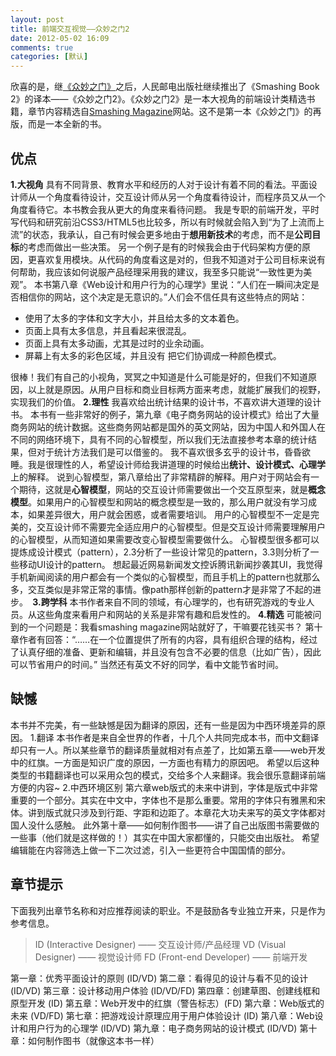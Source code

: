 ```yaml
---
layout: post
title: 前端交互视觉——众妙之门2
date: 2012-05-02 16:09
comments: true
categories: [默认]
---
```

欣喜的是，继<a href="http://yuguo.us/weblog/the-smashing-book/">《众妙之门》</a>之后，人民邮电出版社继续推出了《Smashing Book 2》的译本——《众妙之门2》。《众妙之门2》是一本大视角的前端设计类精选书籍，章节内容精选自<a href="http://www.smashingmagazine.com/">Smashing Magazine</a>网站。这不是第一本《众妙之门》的再版，而是一本全新的书。
<h2>优点</h2>
<strong>1.大视角</strong>
具有不同背景、教育水平和经历的人对于设计有着不同的看法。平面设计师从一个角度看待设计，交互设计师从另一个角度看待设计，而程序员又从一个角度看待它。本书教会我从更大的角度来看待问题。
我是专职的前端开发，平时写代码和研究前沿CSS3/HTML5也比较多，所以有时候就会陷入到“为了上流而上流”的状态，我承认，自己有时候会更多地由于<strong>想用新技术</strong>的考虑，而不是<strong>公司目标</strong>的考虑而做出一些决策。
另一个例子是有的时候我会由于代码架构方便的原因，更喜欢复用模块。从代码的角度看这是对的，但我不知道对于公司目标来说有何帮助，我应该如何说服产品经理采用我的建议，我至多只能说“一致性更为美观”。
本书第八章《Web设计和用户行为的心理学》里说：“人们在一瞬间决定是否相信你的网站，这个决定是无意识的。”人们会不信任具有这些特点的网站：
<ul>
	<li>使用了太多的字体和文字大小，并且给太多的文本着色。</li>
	<li>页面上具有太多信息，并且看起来很混乱。</li>
	<li>页面上具有太多动画，尤其是过时的业余动画。</li>
	<li>屏幕上有太多的彩色区域，并且没有 把它们协调成一种颜色模式。</li>
</ul>
很棒！我们有自己的小视角，冥冥之中知道是什么可能是好的，但我们不知道原因，以上就是原因。从用户目标和商业目标两方面来考虑，就能扩展我们的视野，实现我们的价值。
<strong>2.理性</strong>
我喜欢给出统计结果的设计书，不喜欢讲大道理的设计书。
本书有一些非常好的例子，第九章《电子商务网站的设计模式》给出了大量商务网站的统计数据。这些商务网站都是国外的英文网站，因为中国人和外国人在不同的网络环境下，具有不同的心智模型，所以我们无法直接参考本章的统计结果，但对于统计方法我们是可以借鉴的。
我不喜欢很多玄乎的设计书，昏昏欲睡。我是很理性的人，希望设计师给我讲道理的时候给出<strong>统计、设计模式、心理学</strong>上的解释。
说到心智模型，第八章给出了非常精辟的解释。用户对于网站会有一个期待，这就是<strong>心智模型</strong>，网站的交互设计师需要做出一个交互原型来，就是<strong>概念模型</strong>。如果用户的心智模型和网站的概念模型是一致的，那么用户就没有学习成本，如果差异很大，用户就会困惑，或者需要培训。
用户的心智模型不一定是完美的，交互设计师不需要完全适应用户的心智模型。但是交互设计师需要理解用户的心智模型，从而知道如果需要改变心智模型需要做什么。
心智模型很多都可以提炼成设计模式（pattern），2.3分析了一些设计常见的pattern，3.3则分析了一些移动UI设计的pattern。
想起最近网易新闻发文控诉腾讯新闻抄袭其UI，我觉得手机新闻阅读的用户都会有一个类似的心智模型，而且手机上的pattern也就那么多，交互类似是非常正常的事情。像path那样创新的pattern才是非常了不起的进步。
<strong> 3.跨学科</strong>
本书作者来自不同的领域，有心理学的，也有研究游戏的专业人员。从这些角度来看用户和网站的关系是非常有趣和启发性的。
<strong>4.精选</strong>
可能被问到的一个问题是：我看smashing magazine网站就好了，干嘛要花钱买书？
第十章作者有回答：“……在一个位置提供了所有的内容，具有组织合理的结构，经过了认真仔细的准备、更新和编辑，并且没有包含不必要的信息（比如广告），因此可以节省用户的时间。”
当然还有英文不好的同学，看中文能节省时间。
<h2>缺憾</h2>
本书并不完美，有一些缺憾是因为翻译的原因，还有一些是因为中西环境差异的原因。
1.翻译
本书作者是来自全世界的作者，十几个人共同完成本书，而中文翻译却只有一人。所以某些章节的翻译质量就相对有点差了，比如第五章——web开发中的红旗。一方面是知识广度的原因，一方面也有精力的原因吧。
希望以后这种类型的书籍翻译也可以采用众包的模式，交给多个人来翻译。我会很乐意翻译前端方便的内容~
2.中西环境区别
第六章web版式的未来中讲到，字体是版式中非常重要的一个部分。其实在中文中，字体也不是那么重要。常用的字体只有雅黑和宋体。讲到版式就只涉及到行距、字距和边距了。本章花大功夫来写的英文字体都对国人没什么感触。
此外第十章——如何制作图书——讲了自己出版图书需要做的一些事（他们就是这样做的！）其实在中国大家都懂的，只能交由出版社。
希望编辑能在内容筛选上做一下二次过滤，引入一些更符合中国国情的部分。
<h2>章节提示</h2>
下面我列出章节名称和对应推荐阅读的职业。不是鼓励各专业独立开来，只是作为参考信息。
<blockquote>ID (Interactive Designer) —— 交互设计师/产品经理
VD (Visual Designer) —— 视觉设计师
FD (Front-end Developer) —— 前端开发</blockquote>
第一章：优秀平面设计的原则 (ID/VD)
第二章：看得见的设计与看不见的设计 (ID/VD)
第三章：设计移动用户体验 (ID/VD/FD)
第四章：创建草图、创建线框和原型开发 (ID)
第五章：Web开发中的红旗（警告标志）(FD)
第六章：Web版式的未来 (VD/FD)
第七章：把游戏设计原理应用于用户体验设计 (ID)
第八章：Web设计和用户行为的心理学 (ID/VD)
第九章：电子商务网站的设计模式 (ID/VD)
第十章：如何制作图书（就像这本书一样）

